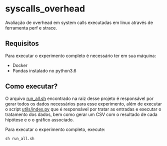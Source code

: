 # syscalls_overhead

Avaliação de overhead em system calls executadas em linux através de ferramenta
perf e strace.

## Requisitos

Para executar o experimento completo é necessário ter em sua máquina:

- Docker
- Pandas instalado no python3.6

## Como executar? 

O arquivo [run_all.sh](run_all.sh) encontrado na raiz desse projeto é responsável por gerar todos
os dados necessários para esse experimento, além de executar o script [utils/index.py](utils/index.py)
que é responsável por tratar as entradas e executar o tratamento dos dados, bem 
como gerar um CSV com o resultado de cada hipótese e o o gráfico associado.

Para executar o experimento completo, execute:

```sh run_all.sh```
